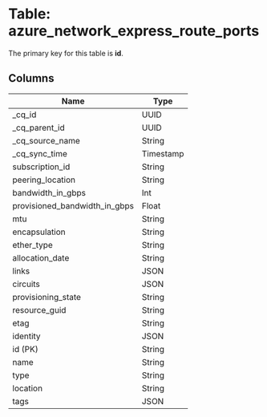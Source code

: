 # Table: azure_network_express_route_ports



The primary key for this table is **id**.


## Columns
| Name          | Type          |
| ------------- | ------------- |
|_cq_id|UUID|
|_cq_parent_id|UUID|
|_cq_source_name|String|
|_cq_sync_time|Timestamp|
|subscription_id|String|
|peering_location|String|
|bandwidth_in_gbps|Int|
|provisioned_bandwidth_in_gbps|Float|
|mtu|String|
|encapsulation|String|
|ether_type|String|
|allocation_date|String|
|links|JSON|
|circuits|JSON|
|provisioning_state|String|
|resource_guid|String|
|etag|String|
|identity|JSON|
|id (PK)|String|
|name|String|
|type|String|
|location|String|
|tags|JSON|